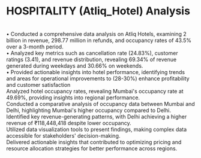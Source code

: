 # HOSPITALITY (Atliq_Hotel) Analysis
<br>
•	Conducted a comprehensive data analysis on Atliq Hotels, examining 2 billion in revenue, 298.77 million in refunds, and occupancy rates of 43.5% over a 3-month period.
<br>
•	Analyzed key metrics such as cancellation rate (24.83%), customer ratings (3.41), and revenue distribution, revealing 69.34% of revenue generated during weekdays and 30.66% on weekends.
<br>
•	Provided actionable insights into hotel performance, identifying trends and areas for operational improvements to (28-30%) enhance profitability and customer satisfaction
<br>
Analyzed hotel occupancy rates, revealing Mumbai's occupancy rate at 49.69%, providing insights into regional performance.
<br>
Conducted a comparative analysis of occupancy data between Mumbai and Delhi, highlighting Mumbai's higher occupancy compared to Delhi.
<br>
Identified key revenue-generating patterns, with Delhi achieving a higher revenue of ₹118,448,418 despite lower occupancy.
<br>
Utilized data visualization tools to present findings, making complex data accessible for stakeholders' decision-making.
<br>
Delivered actionable insights that contributed to optimizing pricing and resource allocation strategies for better performance across regions.
